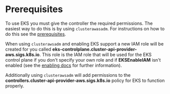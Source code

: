 # Prerequisites

To use EKS you must give the controller the required permissions. The easiest way to do this is by using `clusterawasadm`. For instructions on how to do this see the [prerequisites](../using-clusterawsadm-to-fulfill-prerequisites.md).

When using `clusterawsadm` and enabling EKS support a new IAM role will be created for you called **eks-controlplane.cluster-api-provider-aws.sigs.k8s.io**. This role is the IAM role that will be used for the EKS control plane if you don't specify your own role and if **EKSEnableIAM** isn't enabled (see the [enabling docs](enabling.md) for further information).

Additionally using `clusterawsadm` will add permissions to the **controllers.cluster-api-provider-aws.sigs.k8s.io** policy for EKS to function properly.

